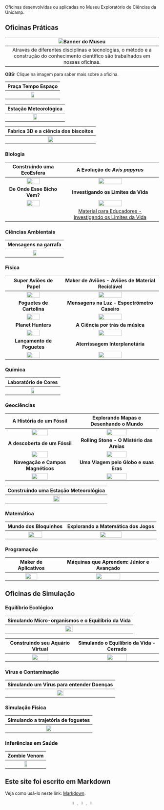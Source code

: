 Oficinas desenvolvidas ou aplicadas no Museu Exploratório de Ciências da Unicamp.

## Oficinas Práticas

|![Banner do Museu](museub-small.png)|
|:-----:|
|Através de diferentes disciplinas e tecnologias, o método e a construção do conhecimento científico são trabalhados em nossas oficinas.|

**OBS:** Clique na imagem para saber mais sobre a oficina.

|Praça Tempo Espaço|
|:------:|
|[<img src="praça.png" width="25%" height="25%">](praca/)|

|Estação Meteorológica|
|:------:|
|[<img src="estacao.png" width="25%" height="25%">](estacaometeorologica/)|

|Fabrica 3D e a ciência dos biscoitos|
|:------:|
|[<img src="biscoito.png" width="25%" height="25%">](fab3dbiscoito/)|


### Biologia

|Construindo uma EcoEsfera|A Evolução de _Avis papyrus_|
|:------:|:----:|
|[<img src="eco1.png" width="50%" height="50%">](ecoesfera/)|[<img src="papiru1.png" width="50%" height="50%">](papyrus/)|
|**De Onde Esse Bicho Vem?**|**Investigando os Limites da Vida**|
|[<img src="deonde1.png" width="50%" height="50%">](bicho/)|[<img src="vida1.png" width="50%" height="50%">](levedura/)|
||  [Material para Educadores - Investigando os Limites da Vida](treinamento-levedura/) |


### Ciências Ambientais

|Mensagens na garrafa|
|:-----:|
|[<img src="garrafa1.png" width="25%" height="25%">](mensagemgarrafa/)|

### Física

|Super Aviões de Papel|Maker de Aviões - Aviões de Material Reciclável|
|:------:|:----:|
|[<img src="avipapel1.png" width="50%" height="50%">](avioes/)|[<img src="aviao1.png" width="50%" height="50%">](aviaomaker/)|
|**Foguetes de Cartolina**|**Mensagens na Luz - Espectrômetro Caseiro**|
|[<img src="foguete1.png" width="50%" height="50%">](foguetes/)|[<img src="luz1.png" width="50%" height="50%">](espectrometro/)|
|**Planet Hunters**| **A Ciência por trás da música**|
|[<img src="planet1.png" width="50%" height="50%">](planet/)|[<img src="musica1.png" width="50%" height="50%">](musica/)|
|**Lançamento de Foguetes**|**Aterrissagem Interplanetária**|
|[<img src="lancamento.png" width="50%" height="50%">](lançamento/)|[<img src="aterissagem.png" width="50%" height="50%">](aterrinter/)|





### Química

|Laboratório de Cores|
|:------:|
|[<img src="cor1.png" width="25%" height="25%">](quimica-cores/)|

### Geociências

|A História de um Fóssil|Explorando Mapas e Desenhando o Mundo|
|:------:|:----:|
|[<img src="fossil1.png" width="50%" height="50%">](fossil/)|[<img src="mundo1.png" width="50%" height="50%">](mapas/)|
|**A descoberta de um Fóssil**|**Rolling Stone - O Mistério das Areias**|
|[<img src="descof.png" width="50%" height="50%">](descobertafossil/)|[<img src="rollingstone.png" width="50%" height="50%">](areiasmundo/)|
|**Navegação e Campos Magnéticos**|**Uma Viagem pelo Globo e suas Eras**|
|[<img src="nav.png" width="50%" height="50%">](camposmag/)|[<img src="globo2.png" width="50%" height="50%">](globo3d/)|

|Construindo uma Estação Meteorológica|
|:-----:|
|[<img src="construindo-estacao.png" width="25%" height="25%">](construindoestacao/)|

### Matemática

|Mundo dos Bloquinhos|Explorando a Matemática dos Jogos|
|:------:|:----:|
|[<img src="bloquinho1.png" width="50%" height="50%">](bloquinhos/)|[<img src="jogos1.png" width="50%" height="50%">](jogosmatematica/)|


### Programação

|Maker de Aplicativos|Máquinas que Aprendem: Júnior e Avançado|
|:------:|:----:|
|[<img src="app.png" width="50%" height="50%">](appmaker/)|[<img src="maquina.png" width="50%" height="50%">](ml/)|


## Oficinas de Simulação

### Equilíbrio Ecológico

|Simulando Micro-organismos e o Equilíbrio da Vida|
|:------:|
|[<img src="mo.png" width="25%" height="25%">](https://bit.ly/museu-micro)|


|Construindo seu Aquário Virtual|Simulando o Equilíbrio da Vida - Cerrado|
|:------:|:------:|
|[<img src="aquario.png" width="50%" height="50%">](simula/aquarium-plus/)|[<img src="cerrado.png" width="50%" height="50%">](simula/cerrado/)|



### Vírus e Contaminação

|Simulando um Vírus para entender Doenças|
|:------:|
|[<img src="virus.png" width="25%" height="25%">](simula/contagion/)|


### Simulação Física

|Simulando a trajetória de foguetes|
|:------:|
|[<img src="simufoguete.png" width="25%" height="25%">](simula/simufoguete/)|


### Inferências em Saúde

|Zombie Venom|
|:------:|
|[<img src="zombie.png" width="25%" height="25%">](https://bit.ly/museu-zumbi)|


## Este site foi escrito em Markdown

Veja como usá-lo neste link: [Markdown](docs/).

<div align="center">
  <a href="https://www.facebook.com/mcunicamp/">
    <img src="facebook-ícone.png" alt="https://www.facebook.com/mcunicamp/" width="5%" height="5%"> 
  <a href="https://www.instagram.com/mcunicamp/">
    <img src="instagram-ícone.png" alt="https://www.instagram.com/mcunicamp/" width="5%" height="5%"> 
  <a href="https://www.tiktok.com/@mcunicamp">
    <img src="tiktok-ícone.png" alt="https://www.tiktok.com/@mcunicamp" width="5%" height="5%">

